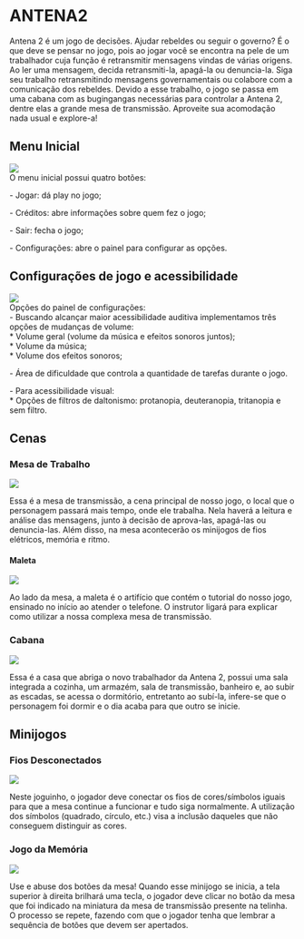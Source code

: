 # ANTENA2
<div><p>Antena 2 é um jogo de decisões. Ajudar rebeldes ou seguir o governo? É o que deve se pensar no jogo, pois ao jogar você se encontra na pele de um trabalhador cuja função é retransmitir mensagens vindas de várias origens. Ao ler uma mensagem, decida retransmiti-la, apagá-la ou denuncia-la. Siga seu trabalho retransmitindo mensagens governamentais ou colabore com a comunicação dos rebeldes. Devido a esse trabalho, o jogo se passa em uma cabana com as bugingangas necessárias para controlar a Antena 2, dentre elas a grande mesa de transmissão. Aproveite sua acomodação nada usual e explore-a! </p></div>

## Menu Inicial
<img src="inicioprint.png">
<div>O menu inicial possui quatro botões: </div>
<p>- Jogar: dá play no jogo;</p>
<p>- Créditos: abre informações sobre quem fez o jogo;</p>
<p>- Sair: fecha o jogo;</p>
<p>- Configurações: abre o painel para configurar as opções.</p>

## Configurações de jogo e acessibilidade
<img src="configs.png">
<div>Opções do painel de configurações:</div>
<div>- Buscando alcançar maior acessibilidade auditiva implementamos três opções de mudanças de volume:
    <div>* Volume geral (volume da música e efeitos sonoros juntos);</div>
    <div>* Volume da música;</div>
    <div>* Volume dos efeitos sonoros;</div>
    <p></p>
    </div>
<p>- Área de dificuldade que controla a quantidade de tarefas durante o jogo.</p>
<div>- Para acessibilidade visual:</div>
    <div>* Opções de filtros de daltonismo:  protanopia, deuteranopia, tritanopia e sem filtro.</div>

## Cenas
### Mesa de Trabalho
<img src="mesatrans1.png">
<div><p>Essa é a mesa de transmissão, a cena principal de nosso jogo, o local que o personagem passará mais tempo, onde ele trabalha. Nela haverá a leitura e análise das mensagens, junto à decisão de aprova-las, apagá-las ou denuncia-las. Além disso, na mesa acontecerão os minijogos de fios elétricos, memória e ritmo.</p></div>

#### Maleta
<img src="maleta.png">
<div><p>Ao lado da mesa, a maleta é o artifício que contém o tutorial do nosso jogo, ensinado no início ao atender o telefone. O instrutor ligará para explicar como utilizar a nossa complexa mesa de transmissão.</p></div>

### Cabana
<img src="casaAntena2.png">
<div><p>Essa é a casa que abriga o novo trabalhador da Antena 2, possui uma sala integrada a cozinha, um armazém, sala de transmissão, banheiro e, ao subir as escadas, se acessa o dormitório, entretanto ao subí-la, infere-se que o personagem foi dormir e o dia acaba para que outro se inicie. </p></div>

## Minijogos
### Fios Desconectados
<img src="fios.jpg">
<div><p>Neste joguinho, o jogador deve conectar os fios de cores/símbolos iguais para que a mesa continue a funcionar e tudo siga normalmente. A utilização dos símbolos (quadrado, círculo, etc.) visa a inclusão daqueles que não conseguem distinguir as cores.</p></div>

### Jogo da Memória
<img src="memoria.jpg">
<div><p>Use e abuse dos botões da mesa! Quando esse minijogo se inicia, a tela superior à direita brilhará uma tecla, o jogador deve clicar no botão da mesa que foi indicado na miniatura da mesa de transmissão presente na telinha. O processo se repete, fazendo com que o jogador tenha que lembrar a sequência de botões que devem ser apertados.</p></div>